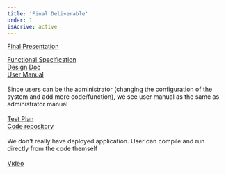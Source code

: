 ```yaml
---
title: 'Final Deliverable'
order: 1
isAcrive: active
---
```

<a href="https://docs.google.com/presentation/d/1K3bj93qLTPcCpkeMftg-nRAPUSfTWghp3XvzO1CttDY/edit?usp=sharing">Final Presentation<a/>

<a href="https://docs.google.com/document/d/17BHaBeJ_Pb-af8dnZlsvXlmJtmJX9mHQS7cUrUd8LsU/edit?usp=sharing">Functional Specification<a/>
<br/>
<a href="https://docs.google.com/document/d/1QjSoUf73yMv74sdiQ94xpuLRY_PuJA5VXJMWR2jrj48/edit?usp=sharing">Design Doc<a/>
<br/>
<a href="https://docs.google.com/document/d/12sDMFSHc1qF9U-Mej_z4oKl1Gp2NX008SqDMEwocsnk/edit?usp=sharing">User Manual<a/>
<br/>
<br/>
Since users can be the administrator (changing the configuration of the system and add more code/function), we see user manual as the same as administrator manual
<br/>
<br/>
<a href="https://docs.google.com/document/d/1NrT__iW1wcrAykNtQjT1Vw2o0qOTeczBNEvw-r70WNg/edit?usp=sharing">Test Plan<a/>
<br/>
<a href="https://github.com/UNC-CFD/LES-SOMAR/tree/UXImprovement/execUXImprovement">Code repository<a/>
<br/>
<br/>
We don't really have  deployed application. User can compile and run directly from the code themself
<br/>
<br/>
<a href="https://drive.google.com/file/d/1LUZeNhzWwTThlChbyzCJ3uNC0p46lEWV/view">Video<a/>